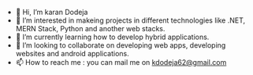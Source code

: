 - 👋 Hi, I’m karan Dodeja 
- 👀 I’m interested in makeing projects in different technologies like .NET, MERN Stack, Python and another web stacks.
- 🌱 I’m currently learning how to develop hybrid applications.
- 💞️ I’m looking to collaborate on developing web apps, developing websites and android applications.
- 📫 How to reach me : you can mail me on kdodeja62@gmail.com

<!---
karan2503D/karan2503D is a ✨ special ✨ repository because its `README.md` (this file) appears on your GitHub profile.
You can click the Preview link to take a look at your changes.
--->
